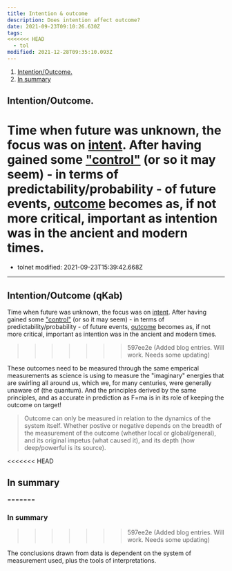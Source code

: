 ```yaml
---
title: Intention & outcome
description: Does intention affect outcome?
date: 2021-09-23T09:10:26.630Z
tags:
<<<<<<< HEAD
  - tol
modified: 2021-12-28T09:35:10.093Z
---
```


1. [Intention/Outcome.](#intentionoutcome)
2. [In summary](#in-summary)

## Intention/Outcome.

Time when future was unknown, the focus was on [intent](intention.html). After having gained some ["control"](control.html) (or so it may seem) - in terms of predictability/probability - of future events, [outcome](outcome.html) becomes as, if not more critical, important as intention was in the ancient and modern times.
=======
  - tolnet
modified: 2021-09-23T15:39:42.668Z
---

## Intention/Outcome (qKab)

Time when future was unknown, the focus was on [intent](TalmudicTeachings#intention.html). After having gained some ["control"](control.html) (or so it may seem) - in terms of predictability/probability - of future events, [outcome](outcome.html) becomes as, if not more critical, important as intention was in the ancient and modern times.
>>>>>>> 597ee2e (Added blog entries. Will work. Needs some updating)

These outcomes need to be measured through the same emperical measurements as science is using to measure the "imaginary" energies that are swirling all around us, which we, for many centuries, were generally unaware of (the quantum). And the principles derived by the same principles, and as accurate in prediction as F=ma is in its role of keeping the outcome on target!

> Outcome can only be measured in relation to the dynamics of the system itself. Whether postive or negative depends on the breadth of the measurement of the outcome (whether local or global/general), and its original impetus (what caused it), and its depth (how deep/powerful is its source).

<<<<<<< HEAD
## In summary
=======
### In summary
>>>>>>> 597ee2e (Added blog entries. Will work. Needs some updating)

The conclusions drawn from data is dependent on the system of measurement used, plus the tools of interpretations.
